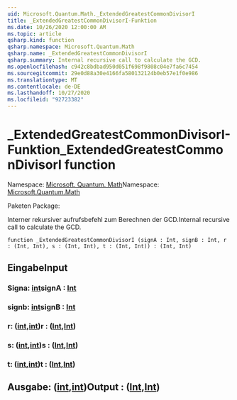 ```yaml
---
uid: Microsoft.Quantum.Math._ExtendedGreatestCommonDivisorI
title: _ExtendedGreatestCommonDivisorI-Funktion
ms.date: 10/26/2020 12:00:00 AM
ms.topic: article
qsharp.kind: function
qsharp.namespace: Microsoft.Quantum.Math
qsharp.name: _ExtendedGreatestCommonDivisorI
qsharp.summary: Internal recursive call to calculate the GCD.
ms.openlocfilehash: c942c8bdbad950d051f698f9808c04e7fa6c7454
ms.sourcegitcommit: 29e0d88a30e4166fa580132124b0eb57e1f0e986
ms.translationtype: MT
ms.contentlocale: de-DE
ms.lasthandoff: 10/27/2020
ms.locfileid: "92723382"
---
```

# <a name="_extendedgreatestcommondivisori-function"></a><span data-ttu-id="cb96f-102">_ExtendedGreatestCommonDivisorI-Funktion</span><span class="sxs-lookup"><span data-stu-id="cb96f-102">_ExtendedGreatestCommonDivisorI function</span></span>

<span data-ttu-id="cb96f-103">Namespace: [Microsoft. Quantum. Math](xref:Microsoft.Quantum.Math)</span><span class="sxs-lookup"><span data-stu-id="cb96f-103">Namespace: [Microsoft.Quantum.Math](xref:Microsoft.Quantum.Math)</span></span>

<span data-ttu-id="cb96f-104">Paketen [](https://nuget.org/packages/)</span><span class="sxs-lookup"><span data-stu-id="cb96f-104">Package: [](https://nuget.org/packages/)</span></span>


<span data-ttu-id="cb96f-105">Interner rekursiver aufrufsbefehl zum Berechnen der GCD.</span><span class="sxs-lookup"><span data-stu-id="cb96f-105">Internal recursive call to calculate the GCD.</span></span>

```qsharp
function _ExtendedGreatestCommonDivisorI (signA : Int, signB : Int, r : (Int, Int), s : (Int, Int), t : (Int, Int)) : (Int, Int)
```


## <a name="input"></a><span data-ttu-id="cb96f-106">Eingabe</span><span class="sxs-lookup"><span data-stu-id="cb96f-106">Input</span></span>

### <a name="signa--int"></a><span data-ttu-id="cb96f-107">Signa: [int](xref:microsoft.quantum.lang-ref.int)</span><span class="sxs-lookup"><span data-stu-id="cb96f-107">signA : [Int](xref:microsoft.quantum.lang-ref.int)</span></span>




### <a name="signb--int"></a><span data-ttu-id="cb96f-108">signb: [int](xref:microsoft.quantum.lang-ref.int)</span><span class="sxs-lookup"><span data-stu-id="cb96f-108">signB : [Int](xref:microsoft.quantum.lang-ref.int)</span></span>




### <a name="r--intint"></a><span data-ttu-id="cb96f-109">r: ([int](xref:microsoft.quantum.lang-ref.int),[int](xref:microsoft.quantum.lang-ref.int))</span><span class="sxs-lookup"><span data-stu-id="cb96f-109">r : ([Int](xref:microsoft.quantum.lang-ref.int),[Int](xref:microsoft.quantum.lang-ref.int))</span></span>




### <a name="s--intint"></a><span data-ttu-id="cb96f-110">s: ([int](xref:microsoft.quantum.lang-ref.int),[int](xref:microsoft.quantum.lang-ref.int))</span><span class="sxs-lookup"><span data-stu-id="cb96f-110">s : ([Int](xref:microsoft.quantum.lang-ref.int),[Int](xref:microsoft.quantum.lang-ref.int))</span></span>




### <a name="t--intint"></a><span data-ttu-id="cb96f-111">t: ([int](xref:microsoft.quantum.lang-ref.int),[int](xref:microsoft.quantum.lang-ref.int))</span><span class="sxs-lookup"><span data-stu-id="cb96f-111">t : ([Int](xref:microsoft.quantum.lang-ref.int),[Int](xref:microsoft.quantum.lang-ref.int))</span></span>





## <a name="output--intint"></a><span data-ttu-id="cb96f-112">Ausgabe: ([int](xref:microsoft.quantum.lang-ref.int),[int](xref:microsoft.quantum.lang-ref.int))</span><span class="sxs-lookup"><span data-stu-id="cb96f-112">Output : ([Int](xref:microsoft.quantum.lang-ref.int),[Int](xref:microsoft.quantum.lang-ref.int))</span></span>

